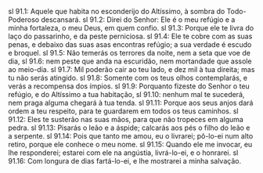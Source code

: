 sl 91.1: Aquele que habita no esconderijo do Altíssimo, à sombra do Todo-Poderoso descansará.
sl 91.2: Direi do Senhor: Ele é o meu refúgio e a minha fortaleza, o meu Deus, em quem confio.
sl 91.3: Porque ele te livra do laço do passarinho, e da peste perniciosa.
sl 91.4: Ele te cobre com as suas penas, e debaixo das suas asas encontras refúgio; a sua verdade é escudo e broquel.
sl 91.5: Não temerás os terrores da noite, nem a seta que voe de dia,
sl 91.6: nem peste que anda na escuridão, nem mortandade que assole ao meio-dia.
sl 91.7: Mil poderão cair ao teu lado, e dez mil à tua direita; mas tu não serás atingido.
sl 91.8: Somente com os teus olhos contemplarás, e verás a recompensa dos ímpios.
sl 91.9: Porquanto fizeste do Senhor o teu refúgio, e do Altíssimo a tua habitação,
sl 91.10: nenhum mal te sucederá, nem praga alguma chegará à tua tenda.
sl 91.11: Porque aos seus anjos dará ordem a teu respeito, para te guardarem em todos os teus caminhos.
sl 91.12: Eles te susterão nas suas mãos, para que não tropeces em alguma pedra.
sl 91.13: Pisarás o leão e a áspide; calcarás aos pés o filho do leão e a serpente.
sl 91.14: Pois que tanto me amou, eu o livrarei; pô-lo-ei num alto retiro, porque ele conhece o meu nome.
sl 91.15: Quando ele me invocar, eu lhe responderei; estarei com ele na angústia, livrá-lo-ei, e o honrarei.
sl 91.16: Com longura de dias fartá-lo-ei, e lhe mostrarei a minha salvação.
